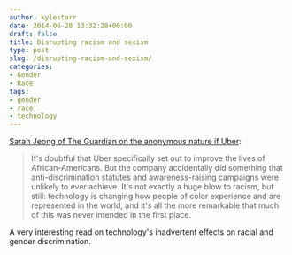 ```yaml
---
author: kylestarr
date: 2014-06-20 13:32:28+00:00
draft: false
title: Disrupting racism and sexism
type: post
slug: /disrupting-racism-and-sexism/
categories:
- Gender
- Race
tags:
- gender
- race
- technology
---
```


[Sarah Jeong of The Guardian on the anonymous nature if Uber](http://www.theguardian.com/commentisfree/2014/jun/20/technology-disrupt-racism-sexism-silicon-valley):

> It's doubtful that Uber specifically set out to improve the lives of African-Americans. But the company accidentally did something that anti-discrimination statutes and awareness-raising campaigns were unlikely to ever achieve. It's not exactly a huge blow to racism, but still: technology is changing how people of color experience and are represented in the world, and it's all the more remarkable that much of this was never intended in the first place.

A very interesting read on technology's  inadvertent effects on racial and gender discrimination.
